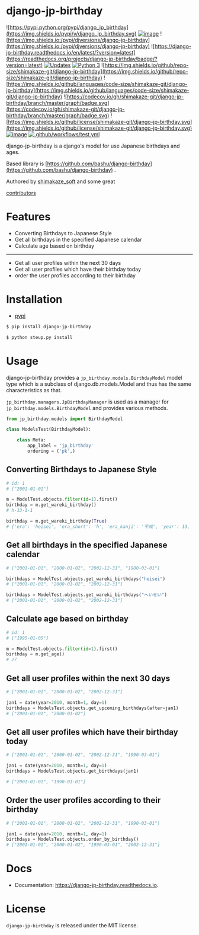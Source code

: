 # django-jp-birthday

![https://pypi.python.org/pypi/django_jp_birthday](https://img.shields.io/pypi/v/django_jp_birthday.svg)
[![image](https://img.shields.io/pypi/pyversions/django-jp-birthday.svg)](https://pypi.org/project/django-jp-birthday)
![https://img.shields.io:/pypi/djversions/django-jp-birthday](https://img.shields.io:/pypi/djversions/django-jp-birthday)
![https://django-jp-birthday.readthedocs.io/en/latest/?version=latest](https://readthedocs.org/projects/django-jp-birthday/badge/?version=latest)
[![Updates](https://pyup.io/repos/github/shimakaze-git/django-jp-birthday/shield.svg)](https://pyup.io/repos/github/shimakaze-git/django-jp-birthday/)
[![Python 3](https://pyup.io/repos/github/shimakaze-git/django-jp-birthday/python-3-shield.svg)](https://pyup.io/repos/github/shimakaze-git/django-jp-birthday/)
![https://img.shields.io/github/repo-size/shimakaze-git/django-jp-birthday](https://img.shields.io/github/repo-size/shimakaze-git/django-jp-birthday)
![https://img.shields.io/github/languages/code-size/shimakaze-git/django-jp-birthday](https://img.shields.io/github/languages/code-size/shimakaze-git/django-jp-birthday)
![https://codecov.io/gh/shimakaze-git/django-jp-birthday/branch/master/graph/badge.svg](https://codecov.io/gh/shimakaze-git/django-jp-birthday/branch/master/graph/badge.svg)
![https://img.shields.io/github/license/shimakaze-git/django-jp-birthday.svg](https://img.shields.io/github/license/shimakaze-git/django-jp-birthday.svg)
[![image](https://img.shields.io/pypi/dm/django-jp-birthday)](https://img.shields.io/pypi/dm/django-jp-birthday)
[![.github/workflows/test.yml](https://github.com/shimakaze-git/django-jp-birthday/actions/workflows/test.yml/badge.svg)](https://github.com/shimakaze-git/django-jp-birthday/actions/workflows/test.yml)

django-jp-birthday is a django's model for use Japanese birthdays and ages.

Based library is [https://github.com/bashu/django-birthday](https://github.com/bashu/django-birthday) .

Authored by [shimakaze_soft](https://github.com/shimakaze-git) and some great

[contributors](https://github.com/shimakaze-git/django-jp-birthday/CONTRIBUTING.rst)

# Features

- Converting Birthdays to Japanese Style
- Get all birthdays in the specified Japanese calendar
- Calculate age based on birthday

-----

- Get all user profiles within the next 30 days
- Get all user profiles which have their birthday today
- order the user profiles according to their birthday

# Installation

- [pypi](https://pypi.org/project/django-jp-birthday/)

```Bash
$ pip install django-jp-birthday

$ python steup.py install
```

# Usage

django-jp-birthday provides a `jp_birthday.models.BirthdayModel` model type which is a subclass of django.db.models.Model and thus has the same characteristics as that.

`jp_birthday.managers.JpBirthdayManager` is used as a manager for `jp_birthday.models.BirthdayModel` and provides various methods.

```Python
from jp_birthday.models import BirthdayModel

class ModelsTest(BirthdayModel):

    class Meta:
        app_label = 'jp_birthday'
        ordering = ('pk',)
```

## Converting Birthdays to Japanese Style

```Python
# id: 1
# ["2001-01-01"]

m = ModelTest.objects.filter(id=1).first()
birthday = m.get_wareki_birthday()
# h-13-1-1

birthday = m.get_wareki_birthday(True)
# {'era': 'heisei', 'era_short': 'h', 'era_kanji': '平成', 'year': 13, 'month': 1, 'day': 1}
```

## Get all birthdays in the specified Japanese calendar

```Python
# ["2001-01-01", "2000-01-02", "2002-12-31", "1980-03-01"]

birthdays = ModelTest.objects.get_wareki_birthdays("heisei")
# ["2001-01-01", "2000-01-02", "2002-12-31"]

birthdays = ModelTest.objects.get_wareki_birthdays("へいせい")
# ["2001-01-01", "2000-01-02", "2002-12-31"]
```

## Calculate age based on birthday

```Python
# id: 1
# ["1995-01-05"]

m = ModelTest.objects.filter(id=1).first()
birthday = m.get_age()
# 27
```

## Get all user profiles within the next 30 days

```Python
# ["2001-01-01", "2000-01-02", "2002-12-31"]

jan1 = date(year=2010, month=1, day=1)
birthdays = ModelsTest.objects.get_upcoming_birthdays(after=jan1)
# ["2001-01-01", "2000-01-02"]
```

## Get all user profiles which have their birthday today

```Python
# ["2001-01-01", "2000-01-02", "2002-12-31", "1990-03-01"]

jan1 = date(year=2010, month=1, day=1)
birthdays = ModelsTest.objects.get_birthdays(jan1)

# ["2001-01-01", "1990-01-01"]
```

## Order the user profiles according to their birthday

```Python
# ["2001-01-01", "2000-01-02", "2002-12-31", "1990-03-01"]

jan1 = date(year=2010, month=1, day=1)
birthdays = ModelsTest.objects.order_by_birthday()
# ["2001-01-01", "2000-01-02", "1990-03-01", "2002-12-31"]
```

# Docs

- Documentation: https://django-jp-birthday.readthedocs.io.

# License

`django-jp-birthday` is released under the MIT license.
